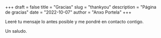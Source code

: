 +++
draft = false
title = "Gracias"
slug = "thankyou"
description = "Página de gracias"
date = "2022-10-07"
author = "Anxo Portela"
+++

Leeré tu mensaje lo antes posible y me pondré en contacto contigo.

Un saludo.

